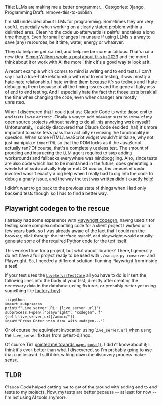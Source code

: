 Title: LLMs are making me a better programmer...
Categories: Django, Programming
Draft: remove-this-to-publish

I'm still undecided about LLMs for programming. Sometimes they are very useful, especially when working on a clearly stated problem within a delimited area. Cleaning the code up afterwards is painful and takes a long time though. Even for small changes I'm unsure if using LLMs is a way to save (any) resources, be it time, water, energy or whatever.

They do help me get started, and help me be more ambitious. That's not a new idea. [Simon Willison wrote a post about this in 2023](https://simonwillison.net/2023/Mar/27/ai-enhanced-development/) and the more I think about it or work with AI the more I think it's a good way to look at it.

A recent example which comes to mind is writing end to end tests. I can't say I had a love-hate relationship with end to end testing, it was mostly a hate-hate relationship. I hate writing them because it's so tedious and I hate debugging them because of all the timing issues and the general flakyness of end to end testing. And I especially hate the fact that those tests break all the time when changing the code, even when changes are mostly unrelated.

When I discovered that I could just use Claude Code to write those end to end tests I was ecstatic. Finally a way to add relevant tests to some of my open source projects without having to do all this annoying work myself! Unfortunately, I quickly discovered that Claude Code decided (ha!) it's more important to make tests pass than actually exercising the functionality in question. When some HTML/JavaScript widget wouldn't initialize, why not just manipulate `innerHTML` so that the DOM looks as if the JavaScript actually ran? Of course, that's a completely useless test. The amount of prodding and instructing the LLM agent required to stop adding workarounds and fallbacks everywhere was mindboggling. Also, since tests are also code which has to be maintained in the future, does generating a whole lot of code actually help or not? Of course, the amount of code involved wasn't exactly a big help when I really had to dig into the code to debug a gnarly issue, and the way the test was written didn't exactly help!

I didn't want to go back to the previous state of things when I had only backend tests though, so I had to find a better way.

## Playwright codegen to the rescue

I already had some experience with [Playwright codegen](https://playwright.dev/docs/codegen-intro), having used it for testing some complex onboarding code for a client project I worked on a few years back, so I was already aware of the fact that I could run the browser, click through the interface myself, and playwright would actually generate some of the required Python code for the test itself.

This worked fine for a project, but what about libraries? There, I generally do not have a full project ready to be used with `./manage.py runserver` and Playwright. So, I needed a different solution: Running Playwright from inside a test!

If your test uses the [`LiveServerTestCase`](https://docs.djangoproject.com/en/5.2/topics/testing/tools/#django.test.LiveServerTestCase) all you have to do is insert the following lines into the body of your test, directly after creating the necessary data in the database (using fixtures, or probably better yet using something like [factory-boy](https://pypi.org/project/factory-boy/)):

    :::python
    import subprocess
    print(f"Live server URL: {live_server.url}")
    subprocess.Popen(["playwright", "codegen", f"{self.live_server_url}/admin/"])
    input("Press Enter when done with codegen...")

Or of course the equivalent invocation using `live_server.url` when using the `live_server` fixture from [pytest-django](https://pytest-django.readthedocs.io/en/latest/helpers.html#live-server).

Of course Tim [pointed me towards `page.pause()`](https://mastodon.social/@CodenameTim/115096138737981083). I didn't know about it; I think it's even better than what I discovered, so I'm probably going to use that one instead. I still think writing down the discovery process makes sense.

## TLDR

Claude Code helped getting me to get of the ground with adding end to end tests to my projects. Now, my tests are better because -- at least for now -- I'm not using AI tools anymore.
